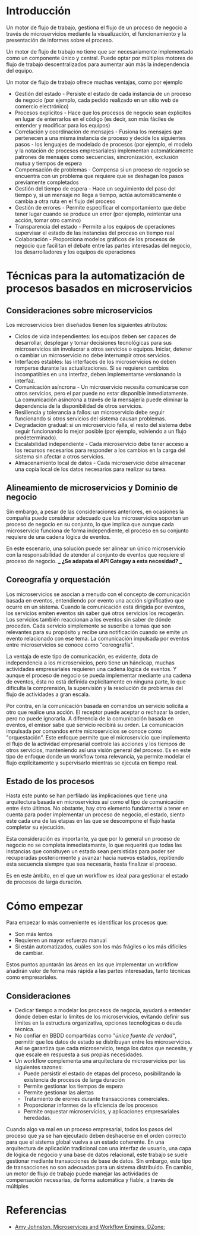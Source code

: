 # Introducción

Un motor de flujo de trabajo, gestiona el flujo de un proceso de negocio a través de microservicios mediante la visualización, el funcionamiento y la presentación de informes sobre el proceso.

Un motor de flujo de trabajo no tiene que ser necesariamente implementado como un componente único y central. Puede optar por múltiples motores de flujo de trabajo descentralizados para aumentar aún más la independencia del equipo.

Un motor de flujo de trabajo ofrece muchas ventajas, como por ejemplo

* Gestión del estado - Persiste el estado de cada instancia de un proceso de negocio (por ejemplo, cada pedido realizado en un sitio web de comercio electrónico)
* Procesos explícitos - Hace que los procesos de negocio sean explícitos en lugar de enterrarlos en el código (es decir, son más fáciles de entender y modificar para los equipos)
* Correlación y coordinación de mensajes - Fusiona los mensajes que pertenecen a una misma instancia de proceso y decide los siguientes pasos - los lenguajes de modelado de procesos (por ejemplo, el modelo y la notación de procesos empresariales) implementan automáticamente patrones de mensajes como secuencias, sincronización, exclusión mutua y tiempos de espera
* Compensación de problemas - Compensa si un proceso de negocio se encuentra con un problema que requiere que se deshagan los pasos previamente completados
* Gestión del tiempo de espera - Hace un seguimiento del paso del tiempo y, si un mensaje no llega a tiempo, actúa automáticamente o cambia a otra ruta en el flujo del proceso
* Gestión de errores - Permite especificar el comportamiento que debe tener lugar cuando se produce un error (por ejemplo, reintentar una acción, tomar otro camino)
* Transparencia del estado - Permite a los equipos de operaciones supervisar el estado de las instancias del proceso en tiempo real
* Colaboración - Proporciona modelos gráficos de los procesos de negocio que facilitan el debate entre las partes interesadas del negocio, los desarrolladores y los equipos de operaciones

# Técnicas para la automatización de procesos basados en microservicios

## Consideraciones sobre microservicios

Los microservicios bien diseñados tienen los siguientes atributos:

* Ciclos de vida independientes: los equipos deben ser capaces de desarrollar, desplegar y tomar decisiones tecnológicas para sus microservicios sin involucrar a otros servicios o equipos. Iniciar, detener o cambiar un microservicio no debe interrumpir otros servicios.
* Interfaces estables: las interfaces de los microservicios no deben romperse durante las actualizaciones. Si se requieren cambios incompatibles en una interfaz, deben implementarse versionando la interfaz.
* Comunicación asíncrona - Un microservicio necesita comunicarse con otros servicios, pero el par puede no estar disponible inmediatamente. La comunicación asíncrona a través de la mensajería puede eliminar la dependencia de la disponibilidad de otros servicios.
* Resiliencia y tolerancia a fallos: un microservicio debe seguir funcionando si otros servicios del sistema causan problemas.
* Degradación gradual: si un microservicio falla, el resto del sistema debe seguir funcionando lo mejor posible (por ejemplo, volviendo a un flujo predeterminado).
* Escalabilidad independiente - Cada microservicio debe tener acceso a los recursos necesarios para responder a los cambios en la carga del sistema sin afectar a otros servicios.
* Almacenamiento local de datos - Cada microservicio debe almacenar una copia local de los datos necesarios para realizar su tarea.

## Alineamiento de microservicios y Dominio de negocio

Sin embargo, a pesar de las consideraciones anteriores, en ocasiones la compañía puede considerar adecuado que los microservicios soporten un proceso de negocio en su conjunto, lo que implica que aunque cada microservicio funciona de forma independiente, el proceso en su conjunto requiere de una cadena lógica de eventos.

En este escenario, una solución puede ser alinear un único microservicio con la responsabilidad de atender al conjunto de eventos que requiere el proceso de negocio. **_ ¿Se adapata el API Gategay a esta necesidad? _**

## Coreografía y orquestación

Los microservicios se asocian a menudo con el concepto de comunicación basada en eventos, entendiendo por evento una acción significativo que ocurre en un sistema. Cuando la comunicación está dirigida por eventos, los servicios emiten eventos sin saber qué otros servicios los recogerán. Los servicios también reaccionan a los eventos sin saber de dónde proceden. Cada servicio simplemente se suscribe a temas que son relevantes para su propósito y recibe una notificación cuando se emite un evento relacionado con ese tema. La comunicación impulsada por eventos entre microservicios se conoce como "coreografía".

La ventaja de este tipo de comunicación, es evidente, dota de independencia a los microservicios, pero tiene un hándicap,  muchas actividades empresariales requieren una cadena lógica de eventos. Y aunque el proceso de negocio se pueda implementar mediante una cadena de eventos, ésta no está definida explícitamente en ninguna parte, lo que dificulta la comprensión, la supervisión y la resolución de problemas del flujo de actividades a gran escala.

Por contra, en la comunicación basada en comandos un servicio solicita a otro que realice una acción. El receptor puede aceptar o rechazar la orden, pero no puede ignorarla. A diferencia de la comunicación basada en eventos, el emisor sabe qué servicio recibirá su orden. La comunicación impulsada por comandos entre microservicios se conoce como "orquestación". Este enfoque permite que el microservicio que implementa el flujo de la actividad empresarial controle las acciones y los tiempos de otros servicios, manteniendo así una visión general del proceso. Es en este tipo de enfoque donde un workflow toma relevancia, ya  permite modelar el flujo explícitamente y supervisarlo mientras se ejecuta en tiempo real.

## Estado de los procesos

Hasta este punto se han perfilado las implicaciones que tiene una arquitectura basada en microservicios así como el tipo de comunicación entre ésto últimos. No obstante, hay otro elemento fundamental a tener en cuenta para poder implementar un proceso de negocio, el estado, siento este cada una de las etapas en las que se descompone el flujo hasta completar su ejecución.

Esta consideración es importante, ya que por lo general un proceso de negocio no se completa inmediatamante, lo que requerirá que todas las instancias que consituyen un estado sean persistidas para poder ser recuperadas posteriormente y avanzar hacia nuevos estados, repitiendo esta secuencia siempre que sea necesaria, hasta finalizar el proceso.

Es en este ámbito, en el que un workflow es ideal para gestionar el estado de procesos de larga duración.

# Cómo empezar

Para empezar lo más conveniente es identificar los procesos que:

* Son más lentos
* Requieren un mayor esfuerzo manual
* Si están automatizados, cuáles son los más frágiles o los más difíciles de cambiar.

Estos puntos apuntarán las áreas en las que implementar un workflow añadirán valor de forma más rápida a las partes interesadas, tanto técnicas como empresariales.

## Consideraciones

* Dedicar tiempo a modelar los procesos de negocia, ayudará a entender dónde deben estar lo límites de los microservicios, evitando definir sus límites en la estructura organizativa, opciones tecnológicas o deuda técnica.
* No confiar en BBDD compartidas como *_"única fuente de verdad"_*, permitir que los datos de estado se distribuyan entre los microservicios. Así se garantiza que cada microservicio, tenga los datos que necesite, y que escale en respuesta a sus propias necesidades.
* Un workflow complementa una arquitectura de microservicios por las siguientes razones:
  * Puede persistir el estado de etapas del proceso, posibilitando la existencia de procesos de larga duración
  * Permite gestionar los tiempos de espera
  * Permite gestionar las alertas
  * Tratamiento de erorres durante transacciones comerciales.
  * Proporcionar informes de la eficiencia de los procesos
  * Permite orquestar microservicios, y aplicaciones empresariales heredadas.
  
Cuando algo va mal en un proceso empresarial, todos los pasos del proceso que ya se han ejecutado deben deshacerse en el orden correcto para que el sistema global vuelva a un estado coherente. En una arquitectura de aplicación tradicional con una interfaz de usuario, una capa de lógica de negocio y una base de datos relacional, este trabajo se suele gestionar mediante transacciones de base de datos. Sin embargo, este tipo de transacciones no son adecuadas para un sistema distribuido. En cambio, un motor de flujo de trabajo puede manejar las actividades de compensación necesarias, de forma automática y fiable, a través de múltiples 

# Referencias

* [ Amy Johnston, Microservices and Workflow Engines, DZone:](https://dzone.com/refcardz/microservices-and-workflow-engines)